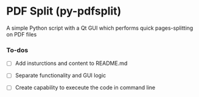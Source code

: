 # PDF Split (py-pdfsplit)
A simple Python script with a Qt GUI which performs quick pages-splitting on PDF files

### To-dos
- [ ] Add insturctions and content to README.md
- [ ] Separate functionality and GUI logic
- [ ] Create capability to execeute the code in command line

